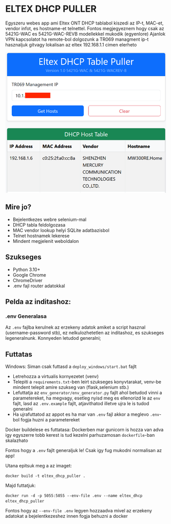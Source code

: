 # ELTEX DHCP PULLER
Egyszeru webes app ami Eltex ONT DHCP tablabol kiszedi az IP-t, MAC-et, vendor infot, es hostname-et telnettel.
Fontos megjegyeznem hogy csak az 5421G-WAC es 5421G-WAC-REVB modellekkel mukodik (egyenlore)
Ajanlok VPN kapcsolatot ha remote-bol dolgozunk a TR069 managment ip-t hasznaljuk gitvagy lokalisan az eltex 192.168.1.1 cimen elerheto

![Interface](screenshots/ui.png)


## Mire jo?

- Bejelentkezes webre selenium-mal
- DHCP tabla feldolgozasa
- MAC vendor lookup helyi SQLite adatbazisbol
- Telnet hostnamek lekerese
- Mindent megjelenit weboldalon

## Szukseges
- Python 3.10+
- Google Chrome
- ChromeDriver
- .env fajl router adatokkal


## Pelda az inditashoz:

### .env Generalasa
 Az `.env` fajlba kerulnek az erzekeny adatok amiket a script hasznal (username-password stb), ez nelkulozhetetlen az inditashoz, es szukseges legeneralnunk.
 Konnyeden letudod generalni;

 ## Futtatas

Windows:
Siman csak futtasd a `deploy_windows/start.bat` fajlt

 - Letrehozza a virtualis kornyezetet (venv)
 - Telepiti a `requirements.txt`-ben leirt szukseges konyvtarakat, venv-be mindent telepit amire szukseg van (flask,selenium stb.)
 - Lefuttatja az `env_generator/env_generator.py` fajlt ahol betudod vinni a parametereket, ha megvagy, esetleg nyisd meg es    ellenorizd le az `env` fajlt, lasd az `.env.example` fajlt, atjavithatod illetve ujra le is tudod generalni
 - Ha ujrafuttatod az appot es ha mar van `.env` fajl akkor a meglevo `.env`-bol fogja huzni a parametereket
 


 Docker buildelese es futtatasa:
 Dockerben mar gunicorn is hozza van adva igy egyszerre tobb kerest is tud kezelni parhuzamosan `dockerfile`-ban skalazhato

 Fontos hogy a `.env` fajlt generaljuk le! Csak igy fug mukodni normalisan az app!

 Utana epitsuk meg a az imaget: 

 `docker build -t eltex_dhcp_puller . `

 Majd futtatjuk:

 `docker run -d -p 5055:5055 --env-file .env --name eltex_dhcp eltex_dhcp_puller`

  Fontos hogy az `--env-file .env` legyen hozzaadva mivel az erzekeny adatokat a bejelentkezeshez innen fogja behuzni a docker